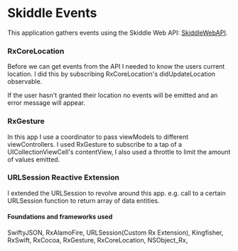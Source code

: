 <h1>Skiddle Events</h1>

<p>This application gathers events using the Skiddle Web API: <a href="https://github.com/Skiddle/web-api" target="_blank">SkiddleWebAPI</a>.</p>

<h3>RxCoreLocation</h3>
<p>Before we can get events from the API I needed to know the users current location. I did this by subscribing RxCoreLocation's didUpdateLocation observable. <p>
<p>If the user hasn't granted their location no events will be emitted and an error message will appear.</p>

<h3>RxGesture</h3>
<p>In this app I use a coordinator to pass viewModels to different viewControllers. I used RxGesture to subscribe to a tap of a UICollectionViewCell's contentView, I also used a throttle to limit the amount of values emitted.</p>

<h3>URLSession Reactive Extension</h3>
<p>I extended the URLSession to revolve around this app. e.g. call to a certain URLSession function to return array of data entities.</p>

<h4>Foundations and frameworks used</h4>
<p>SwiftyJSON, RxAlamoFire, URLSession(Custom Rx Extension), Kingfisher, RxSwift, RxCocoa, RxGesture, RxCoreLocation, NSObject_Rx, </p>
